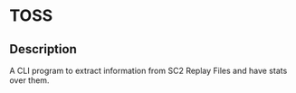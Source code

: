 # TOSS

## Description
A CLI program to extract information from SC2 Replay Files and have stats over them.